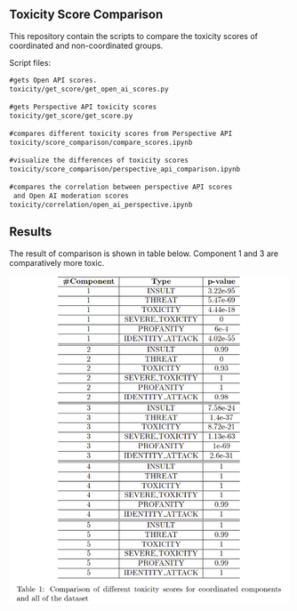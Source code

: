 ## Toxicity Score Comparison

This repository contain the scripts to compare the toxicity scores of coordinated and non-coordinated groups.

Script files:
```
#gets Open API scores.
toxicity/get_score/get_open_ai_scores.py

#gets Perspective API toxicity scores
toxicity/get_score/get_score.py

#compares different toxicity scores from Perspective API
toxicity/score_comparison/compare_scores.ipynb

#visualize the differences of toxicity scores
toxicity/score_comparison/perspective_api_comparison.ipynb

#compares the correlation between perspective API scores
 and Open AI moderation scores
toxicity/correlation/open_ai_perspective.ipynb 
```

## Results

The result of comparison is shown in table below. Component 1 and 3 are comparatively more toxic.


![Comparison of Perspective API toxicity scores](./toxicity_comparison.png)
